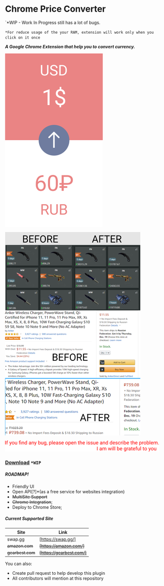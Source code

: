 # Chrome Price Converter
`*WIP - Work In Progress still has a lot of bugs.

`*For reduce usage of the your RAM, extension will work only when you click on it once`

**_A Google Chrome Extension that help you to convert currency._**

![Concept Menu](assets/img/Menu.png) 

![Demo](assets/img/demo.png) 

![Notice](assets/img/notice.svg) 

### **[Download][https://github.com/AydievMansur/price_parse_chrome/archive/master.zip]** `*WIP`
##### ROADMAP!

  - Friendly UI
  - Open API[?]*(as a free service for websites integration)
  - ~~MultiSite Support~~
  - ~~Chrome Integration~~;
  - Deploy to Chrome Store;
  
##### Current Supported Site
  
| Site | Link |
| ------ | ------ |
| swap.gg | [https://swap.gg/] |
| ~~amazon.com~~ | ~~[https://amazon.com/]~~ |
| ~~gearbest.com~~ | ~~[https://gearbest.com/]~~ |

You can also:
  - Create pull request to help develop this plugin
  - All contributors will mention at this repository
  


[https://github.com/AydievMansur/price_parse_chrome/archive/master.zip]: https://github.com/AydievMansur/price_parse_chrome/archive/master.zip
